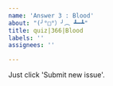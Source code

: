 ```yaml
---
name: 'Answer 3 : Blood'
about: "(╯°□°）╯︵ ┻━┻"
title: quiz|366|Blood
labels: ''
assignees: ''

---
```


Just click 'Submit new issue'.
